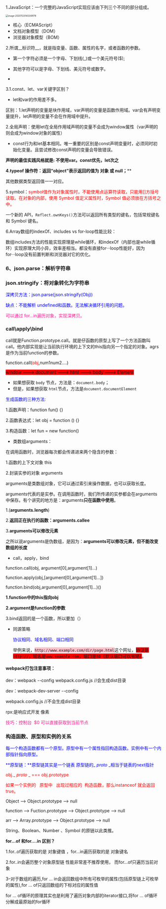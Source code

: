 1.JavaScript：一个完整的JavaScript实现应该由下列三个不同的部分组成。

<img src="/Users/yl/Library/Application Support/typora-user-images/image-20201123140349176.png" alt="image-20201123140349176" style="zoom: 50%;" />

* 核心（ECMAScript）
* 文档对象模型（DOM）
* 浏览器对象模型（BOM）

2.所谓__标识符__，就是指变量、函数、属性的名字，或者函数的参数。

*  第一个字符必须是一个字母、下划线(_)或一个美元符号($);

*  其他字符可以是字母、下划线、美元符号或数字。
* 

3.​​1.const、let、var关键字区别？

- let和var的作用差不多。

区别：1.let声明的变量是块作用域，var声明的变量是函数作用域。var会有声明变量提升，let声明的变量不会在作用域中提升。

2.全局声明：使用let在全局作用域声明的变量不会成为window属性（var声明的则会成为window对象的属性）

- const行为和let基本相同。唯一重要的区别是const声明变量时，必须同时初始化变量。且尝试修改const声明的变量会导致错误。

__声明的最佳实践风格就是: 不使用var。const优先，let次之__

**4.typeof 操作符：返回“object”表示返回的值为 对象 或 null；****

其他数据类型返回值一一对应。

5.symbol：<span style="color:red">symbol值作为对象属性时，不能使用点运算符读取，只能用[]方括号读取。在对象的内部，使用 Symbol 值定义属性时，Symbol 值必须放在方括号之中。</span>

一个新的 API，`Reflect.ownKeys()`方法可以返回所有类型的键名，包括常规键名和 Symbol 键名。

6.Array数组的indexOf、includes  vs  for-loop性能比较：

数组includes方法的性能实现原理是while循环，和indexOf（内部也是while循环）实现原理大同小异，效率差相当。都没有直接for···loop性能好，因为for···loop没有前置判断和浏览器对它的优化。

### 6、json.parse：解析字符串

### json.stringify：将对象转化为字符串

<font color="blue">深拷贝方法：json.parse(json.stringify(Obj))</font>

<font color="blue">缺点：不能解析 undefined和函数。无法解决循环引用的问题。</font>

<font color="deeppink">可以通过 for...in遍历对象，实现深拷贝。</font>



### call\apply\bind

call就是Function.prototype.call。就是仔函数的原型上写了一个方法函数叫call。他内部实现是让当前执行环境的上下文的this指向另一个指定的对象。agrs是作为当前function的参数。

function.call(<font color=red>obj</font>,num1num2....)





<span style="background:red">window ---> document ---> html --->  body --->  Element</span>

- 如果想获取 `body` 节点，方法是：`document.body`；
- 但是，如果想获取 `html`节点，方法是`document.documentElement`

<span style="color:blue">生成函数的三种方法:</span>

1.函数声明：function fun() {}

2.函数表达式：let obj = function () {}

3.构造函数：let fun = new function()

* 类数组arguments：

在调用函数时，浏览器每次都会传递进来两个隐含的参数：

1.函数的上下文对象 this

2.封装实参的对象 arguments

arguments是类数组对象，它可以通过索引来操作数据，也可以获取长度。

arguments代表的是实参。在调用函数时，我们所传递的实参都会在arguments中保存。有个讲究的地方是：arguments**只在函数中使用**。

1.(**arguments.length**)

2.**返回正在执行的函数：arguments.callee**

3.**arguments可以修改元素**

之所以说arguments是伪数组，是因为：**arguments可以修改元素，但不能改变数组的长度**

* call，apply，bind

function.call(obj, argument[0],argument[1]...)

function.apply(obj,[argument[0],argument[1]...])

function.bind(obj,argument[0],argument[1]...)()

**1.function中的this指向obj**

**2.argument是function的参数**

3.bind返回的是一个函数，所以要加（）

* 同源策略

  <font color=blue>协议相同、域名相同、端口相同</font>

  举例来说，<span style ="background:pink">`http://www.example.com/dir/page.html`</span>这个网址，<span style="background:red">协议是`http://`，域名是`www.example.com`，端口是`80`（默认端口可以省略）</span>。

#### webpack打包注意事项：

dev：webpack  --config  webpack.config.js  //会生成dist目录



dev：webpack-dev-server  --config 

webpack.config.js //不会生成dist目录



rpx:是响应式开发   像素

<span style="color:deeppink">技巧：控制台  $0 可以直接获取到当前节点</span>

### 构造函数、原型和实例的关系

<font color=blue>每一个构造函数都有一个原型。原型中有一个属性指回构造函数。实例中有一个内部指针指向原型。</font>

<font color=blue>**原型链：**原型链其实是一个链表   原型链的_ _proto_ _相当于链表的next指针</font>

<font color =red>obj._ _proto_ _ === obj.prototype</font>

<font color=red>如果一个实例的   原型中   出现过相应的  构造函数，那么instanceof 就会返回true。</font>

Object  ——> Object.prototype ——> null

function ——> Fuction.prototype  ——> Object.prototype  ——> null

arr  ——> Array.prototype  ——> Object.prototype  ——> null

String、Boolean、Number 、Symbol  的原链以此类推。

**for...of 和for....in 区别？**

1.for..of遍历获取的是 对象键值 ，for...in遍历获取的是   对象键名

2.for..in会遍历整个对象原型链  性能非常差不推荐使用，  而for...of只遍历当前对象

3–对于数组的遍历,for … in会返回数组中所有可枚举的属性(包括原型链上可枚举的属性),for … of只返回数组的下标对应的属性值

for … of循环的原理其实也是利用了遍历对象内部的iterator接口,将for … of循环分解成最原始的for循环

